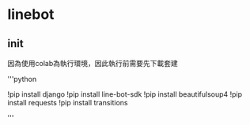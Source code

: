 # linebot

## init

因為使用colab為執行環境，因此執行前需要先下載套建

'''python

!pip install django
!pip install line-bot-sdk
!pip install beautifulsoup4
!pip install requests
!pip install transitions

'''
